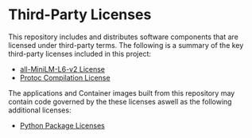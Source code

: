 # Third-Party Licenses

This repository includes and distributes software components that are licensed under third-party terms. The following is a summary of the key third-party licenses included in this project:

- [all-MiniLM-L6-v2 License](apache_2-0.txt)
- [Protoc Compilation License](apache_2-0.txt)

The applications and Container images built from this repository may contain code governed by the these licenses aswell as the following additional licenses: 

- [Python Package Licenses](python_package_licenses.txt)
